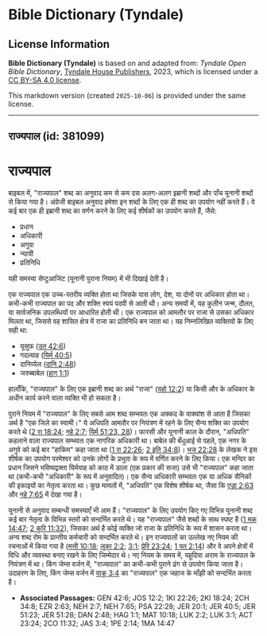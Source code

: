 # Bible Dictionary (Tyndale)

## License Information

**Bible Dictionary (Tyndale)** is based on and adapted from: _Tyndale Open Bible Dictionary_, [Tyndale House Publishers](https://tyndaleopenresources.com/), 2023, which is licensed under a [CC BY-SA 4.0 license](https://creativecommons.org/licenses/by-sa/4.0/legalcode.en).

This markdown version (created `2025-10-06`) is provided under the same license.



--------------------------------

## राज्यपाल (id: 381099)

राज्यपाल
========

बाइबल में, "राज्यपाल" शब्द का अनुवाद कम से कम दस अलग\-अलग इब्रानी शब्दों और पाँच यूनानी शब्दों से किया गया है। अंग्रेजी बाइबल अनुवाद हमेशा इन शब्दों के लिए एक ही शब्द का उपयोग नहीं करते हैं। वे कई बार एक ही इब्रानी शब्द का वर्णन करने के लिए कई शीर्षकों का उपयोग करते हैं, जैसे:

* प्रधान
* अधिकारी
* अगुवा
* न्यायी
* प्रतिनिधि

यही समस्या सेप्टुआजिंट (यूनानी पुराना नियम) में भी दिखाई देती है।

एक राज्यपाल एक उच्च\-स्तरीय व्यक्ति होता था जिसके पास लोग, देश, या दोनों पर अधिकार होता था। कभी\-कभी राज्यपाल का पद और शक्ति स्वयं पदवी से आती थी। अन्य समयों में, यह कुलीन जन्म, दौलत, या सार्वजनिक उपलब्धियों पर आधारित होती थी। एक राज्यपाल को आमतौर पर राजा से उसका अधिकार मिलता था, जिससे वह शासित क्षेत्र में राजा का प्रतिनिधि बन जाता था। यह निम्नलिखित व्यक्तियों के लिए सही था:

* यूसुफ ([उत 42:6](https://ref.ly/Gen42:6))
* गदल्याह ([यिर्म 40:5](https://ref.ly/Jer40:5))
* दानिय्येल ([दानि 2:48](https://ref.ly/Dan2:48))
* जरुब्बाबेल ([हाग् 1:1](https://ref.ly/Hag1:1))

हालाँकि, "राज्यपाल" के लिए एक इब्रानी शब्द का अर्थ "राजा" ([यहो 12:2](https://ref.ly/Josh12:2)) या किसी और के अधिकार के अधीन कार्य करने वाला व्यक्ति भी हो सकता है।

पुराने नियम में "राज्यपाल" के लिए सबसे आम शब्द सम्भवतः एक अक्कद के वाक्यांश से आता है जिसका अर्थ है "एक जिले का स्वामी।" ये अधिपति आमतौर पर नियंत्रण में रहने के लिए सैन्य शक्ति का उपयोग करते थे ([2 रा 18:24](https://ref.ly/2Kgs18:24); [नहे 2:7](https://ref.ly/Neh2:7); [यिर्म 51:23, 28](https://ref.ly/Jer51:23))। फारसी और यूनानी काल के दौरान, "अधिपति" कहलाने वाला राज्यपाल सम्भवतः एक नागरिक अधिकारी था। बाबेल की बँधुआई से पहले, एक नगर के अगुवे को कई बार "हाकिम" कहा जाता था ([1 रा 22:26](https://ref.ly/1Kgs22:26); [2 इति 34:8](https://ref.ly/2Chr34:8))। [भज 22:28](https://ref.ly/Ps22:28) के लेखक ने इस शीर्षक का उपयोग परमेश्वर को उनके लोगों के प्रभुता के रूप में वर्णित करने के लिए किया। एक मन्दिर का प्रधान जिसने भविष्यद्वक्ता यिर्मयाह को काठ में डाला (एक प्रकार की सजा) उसे भी "राज्यपाल" कहा जाता था (कभी\-कभी "अधिकारी" के रूप में अनुवादित)। एक सैन्य अधिकारी सम्भवतः एक या अधिक सैनिकों की इकाइयों का नेतृत्व करता था। कुछ मामलों में, "अधिपति" एक विशेष शीर्षक था, जैसा कि [एज्रा 2:63](https://ref.ly/Ezra2:63) और [नहे 7:65](https://ref.ly/Neh7:65) में देखा गया है।

यूनानी से अनुवाद सम्बन्धी समस्याएँ भी आम हैं। "राज्यपाल" के लिए उपयोग किए गए विभिन्न यूनानी शब्द कई बार नेतृत्व के विभिन्न स्तरों को सन्दर्भित करते थे। यह "राज्यपाल" जैसे शब्दों के साथ स्पष्ट है ([1 मक 14:47](https://ref.ly/1Macc14:47); [2 कुरि 11:32](https://ref.ly/2Cor11:32)), जिसका अर्थ है कोई व्यक्ति जो राजा के प्रतिनिधि के रूप में शासन करता था। अन्य शब्द रोम के प्रान्तीय कर्मचारी को सन्दर्भित करते थे। इन राज्यपालों का उल्लेख नए नियम की रचनाओं में किया गया है ([मत्ती 10:18](https://ref.ly/Matt10:18); [लूका 2:2](https://ref.ly/Luke2:2); [3:1](https://ref.ly/Luke3:1); [प्रेरि 23:24](https://ref.ly/Acts23:24); [1 पत 2:14](https://ref.ly/1Pet2:14)) और वे अपने क्षेत्रों में विधि और व्यवस्था बनाए रखने के लिए जिम्मेदार थे। नए नियम के समय में, यहूदिया अराम के राज्यपाल के नियंत्रण में था। किंग जेम्स वर्जन में, "राज्यपाल" का कभी\-कभी पुराने ढंग से उपयोग किया जाता है। उदाहरण के लिए, किंग जेम्स वर्जन में [याकू 3:4](https://ref.ly/Jas3:4) का "राज्यपाल" एक जहाज के माँझी को सन्दर्भित करता है।

* **Associated Passages:** GEN 42:6; JOS 12:2; 1KI 22:26; 2KI 18:24; 2CH 34:8; EZR 2:63; NEH 2:7; NEH 7:65; PSA 22:28; JER 20:1; JER 40:5; JER 51:23; JER 51:28; DAN 2:48; HAG 1:1; MAT 10:18; LUK 2:2; LUK 3:1; ACT 23:24; 2CO 11:32; JAS 3:4; 1PE 2:14; 1MA 14:47

